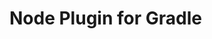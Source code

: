 Node Plugin for Gradle
================================================================================
